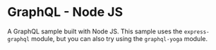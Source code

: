 # GraphQL - Node JS
A GraphQL sample built with Node JS. 
This sample uses the `express-graphql` module, but you can also try using the `graphql-yoga` module.
